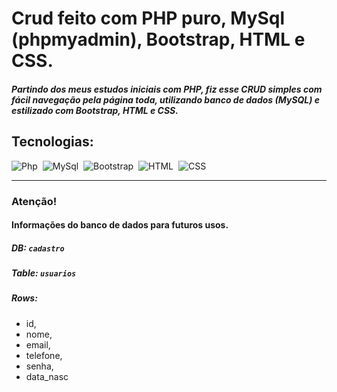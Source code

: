 # Crud feito com PHP puro, MySql (phpmyadmin), Bootstrap, HTML e CSS.
##### Partindo dos meus estudos iniciais com PHP, fiz esse CRUD simples com fácil navegação pela página toda, utilizando banco de dados (MySQL) e estilizado com Bootstrap, HTML e CSS.

## Tecnologias:
![Php](https://img.shields.io/badge/Php-007396?style=for-the-badge&logo=php&logoColor=white&labelColor=0D1117)&nbsp;
![MySql](https://img.shields.io/badge/MySql-092E20?style=for-the-badge&logo=MySql&logoColor=white&labelColor=0D1117)&nbsp;
![Bootstrap](https://img.shields.io/badge/Bootstrap-092E20?style=for-the-badge&logo=Bootstrap&logoColor=white&labelColor=0D1117)&nbsp;
![HTML](https://img.shields.io/badge/HTML5-E34F26?style=for-the-badge&logo=html5&logoColor=white&labelColor=0D1117)&nbsp;
![CSS](https://img.shields.io/badge/CSS3-1572B6?style=for-the-badge&logo=css3&logoColor=white&labelColor=0D1117)&nbsp;

<hr>

### Atenção!

#### Informações do banco de dados para futuros usos.

##### DB: `cadastro`

##### Table: `usuarios`

##### Rows: 
- id,
- nome,
- email,
- telefone,
- senha,
- data_nasc
